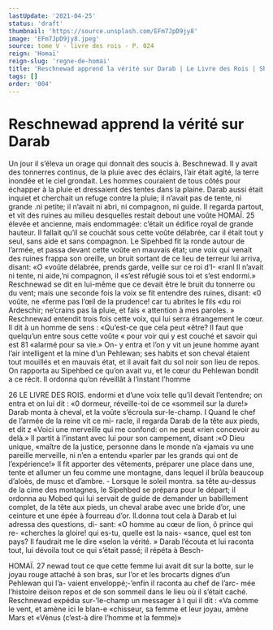 ```yaml
---
lastUpdate: '2021-04-25'
status: 'draft'
thumbnail: 'https://source.unsplash.com/EFm7JpD9jy8'
image: 'EFm7JpD9jy8.jpeg'
source: tome V - livre des rois - P. 024
reign: 'Homaï'
reign-slug: 'regne-de-homai'
title: 'Reschnewad apprend la vérité sur Darab | Le Livre des Rois | Shâhnâmeh'
tags: []
order: '004'
---
```


# Reschnewad apprend la vérité sur Darab

Un jour il s’éleva un orage qui donnait des soucis
à. Beschnewad. Il y avait des tonnerres continus, de la pluie avec des éclairs, l’air était agité, la terre
inondée et le ciel grondait. Les hommes couraient de tous côtés pour échapper à la pluie et dressaient
des tentes dans la plaine. Darab aussi était inquiet
et cherchait un refuge contre la pluie; il n’avait pas
de tente, ni grande .ni petite; il n’avait ni abri, ni compagnon, ni guide. Il regarda partout, et vit des ruines au milieu desquelles restait debout une voûte
HOMAÏ. 25 élevée et ancienne, mais endommagée: c’était un
édifice royal de grande hauteur. Il fallait qu’il se couchât sous cette voûte délabrée, car il était tout
y seul, sans aide et sans compagnon.
Le Sipehbed fit la ronde autour de l’armée, et
passa devant cette voûte en mauvais état; une voix
qui venait des ruines frappa son oreille, un bruit sortant de ce lieu de terreur lui arriva, disant: «O «voûte délabrée, prends garde, veille sur ce roi d’I-
«ranl Il n’avait ni tente, ni aide,’ni compagnon, il
«s’est réfugié sous toi et s’est endormi.» Reschnewad
se dit en lui-même que ce devait être le bruit du tonnerre ou du vent; mais une seconde fois la voix se fit entendre des ruines, disant: «0 voûte, ne «ferme pas l’œil de la prudence! car tu abrites le fils
«du roi Ardeschir; ne’crains pas la pluie, et fais
« attention à mes paroles. » Reschnewad entendit trois
fois cette voix, qui lui serra étrangement le cœur. Il
dit à un homme de sens : «Qu’est-ce que cela peut
«être? Il faut que quelqu’un entre sous cette voûte
« pour voir qui y est couché et savoir qui est 81 «alarmé pour sa vie.» On- y entra et l’on y vit un
jeune homme ayant l’air intelligent et la mine d’un Pehlewan; ses habits et son cheval étaient tout mouillés et en mauvais état, et il avait fait du sol
noir son lieu de repos. On rapporta au Sipehbed ce qu’on avait vu, et le cœur du Pehlewan bondit a ce
récit. Il ordonna qu’on réveillât à l’instant l’homme

26 LE LIVRE DES ROIS. endormi et d’une voix telle qu’il devait l’entendre; on
entra et on lui dit : «0 dormeur, réveille-toi de ce «sommeil sur la dure!» Darab monta à cheval, et
la voûte s’écroula sur-le-champ. I Quand le chef de l’armée de la reine vit ce mi-
racle, il regarda Darab de la tête aux pieds, et dit z
«Voici une merveille qui me confond: on ne peut «rien concevoir au delà.» Il partit à l’instant avec lui
pour son campement, disant :«O Dieu unique, «maître de la justice, personne dans le monde n’a «jamais vu une pareille merveille, ni n’en a entendu «parler par les grands qui ont de l’expérience!» Il
fit apporter des vêtements, préparer une place dans une, tente et allumer un feu comme une montagne, dans lequel il brûla beaucoup d’aloès, de musc et
d’ambre. -
Lorsque le soleil montra. sa tête au-dessus de la
cime des montagnes, le Sipehbed se prépara pour
le départ; il ordonna au Mobed qui lui servait de guide de demander un babillement complet, de la tête aux pieds, un cheval arabe avec une bride d’or,
une ceinture et une épée à fourreau d’or. ll.donna
tout cela à Darab et lui adressa des questions, di- sant: «O homme au cœur de lion, ô prince qui re- «cherches la gloire! qui es-tu, quelle est la nais-
«sance, quel est ton pays? Il faudrait me le dire «selon la vérité. » Darab l’écouta et lui raconta tout,
lui dévoila tout ce qui s’était passé; il répéta à Besch-

HOMAÏ. 27 newad tout ce que cette femme lui avait dit sur la
botte, sur le joyau rouge attaché à son bras, sur l’or et les brocarts dignes d’un Pehlewan qui l’a-
vaient enveloppé;-’enfin il raconta au chef de l’arc-
mée l’histoire deïson repos et de son sommeil dans
le lieu où il s’était caché.
Reschnewad expédia sur-’le-champ un messager à l
qui il dit : «Va comme le vent, et amène ici le blan-e
«chisseur, sa femme et leur joyau, amène Mars et «Vénus (c’est-à dire l’homme et la femme)»
